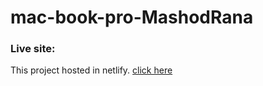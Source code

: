 # mac-book-pro-MashodRana

### Live site:

This project hosted in netlify. [click here](https://mac-book-pro-mashodrana.netlify.app/)


